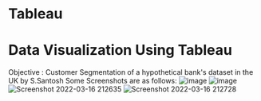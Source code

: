 # Tableau
# Data Visualization Using Tableau
Objective : Customer Segmentation of a hypothetical bank's dataset in the UK by S.Santosh 
Some Screenshots are as follows:
![image](https://user-images.githubusercontent.com/60821624/158632252-7c365fe1-1f6a-41c4-88d8-97d727dadffe.png)
![image](https://user-images.githubusercontent.com/60821624/158633441-5bfee7b7-ff5c-486e-9bd5-b901b7b79e48.png)
![Screenshot 2022-03-16 212635](https://user-images.githubusercontent.com/60821624/158633629-15e21eb6-7d68-4894-93cb-c2e420abcb35.png)
![Screenshot 2022-03-16 212728](https://user-images.githubusercontent.com/60821624/158633690-b303acef-9e9c-44dd-bd37-42931f14d9be.png)
